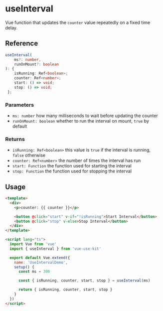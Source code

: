 # useInterval

Vue function that updates the `counter` value repeatedly on a fixed time delay.

## Reference

```typescript
useInterval(
    ms?: number,
    runOnMount?: boolean
): {
    isRunning: Ref<boolean>;
    counter: Ref<number>;
    start: () => void;
    stop: () => void;
 };
```

### Parameters

- `ms: number` how many milliseconds to wait before updating the counter
- `runOnMount: boolean` whether to run the interval on mount, `true` by default

### Returns

- `isRunning: Ref<boolean>` this value is `true` if the interval is running, `false` otherwise
- `counter: Ref<number>` the number of times the interval has run
- `start: Function` the function used for starting the interval
- `stop: Function` the function used for stopping the interval

## Usage

```html
<template>
  <div>
    <p>counter: {{ counter }}</p>

    <button @click="start" v-if="!isRunning">Start Interval</button>
    <button @click="stop" v-else>Stop Interval</button>
  </div>
</template>

<script lang="ts">
  import Vue from 'vue'
  import { useInterval } from 'vue-use-kit'

  export default Vue.extend({
    name: 'UseIntervalDemo',
    setup() {
      const ms = 300

      const { isRunning, counter, start, stop } = useInterval(ms)

      return { isRunning, counter, start, stop }
    }
  })
</script>
```
